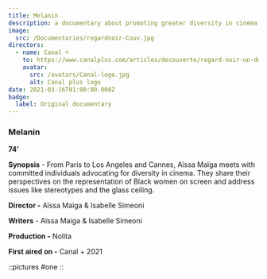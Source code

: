 ```yaml
---
title: Melanin
description: a documentary about promoting greater diversity in cinema
image:
  src: /Documentaries/regardnoir-Couv.jpg
directors:
  - name: Canal +
    to: https://www.canalplus.com/articles/decouverte/regard-noir-un-doc-salutaire-sur-le-manque-de-diversite-au-cinema
    avatar:
      src: /avatars/Canal-logo.jpg
      alt: Canal plus logo
date: 2021-03-16T01:00:00.000Z
badge:
  label: Original documentary
---
```


### Melanin

**74'**

**Synopsis** - From Paris to Los Angeles and Cannes, Aïssa Maïga meets with committed individuals advocating for diversity in cinema. They share their perspectives on the representation of Black women on screen and address issues like stereotypes and the glass ceiling.

**Director -** Aïssa Maiga & Isabelle Simeoni

**Writers** - Aïssa Maiga & Isabelle Simeoni

**Production -** Nolita

**First aired on -** Canal + 2021

::pictures
#one
::
